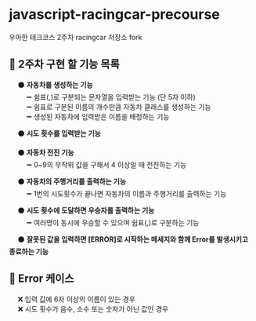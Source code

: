 # javascript-racingcar-precourse
우아한 테크코스 2주차 racingcar 저장소 fork

## :scroll: 2주차 구현 할 기능 목록
&emsp; :black_circle: **자동차를 생성하는 기능**   
&emsp; &emsp; :heavy_minus_sign: 쉼표(,)로 구분되는 문자열을 입력받는 기능 (단 5자 이하)   
&emsp; &emsp; :heavy_minus_sign: 쉼표로 구분된 이름의 개수만큼 자동차 클래스를 생성하는 기능   
&emsp; &emsp; :heavy_minus_sign: 생성된 자동차에 입력받은 이름을 배정하는 기능   

&emsp; :black_circle: **시도 횟수를 입력받는 기능**

&emsp; :black_circle: **자동차 전진 기능**   
&emsp; &emsp; :heavy_minus_sign: 0~9의 무작위 값을 구해서 4 이상일 때 전진하는 기능

&emsp; :black_circle: **자동차의 주행거리를 출력하는 기능**   
&emsp; &emsp; :heavy_minus_sign: 1번의 시도횟수가 끝나면 자동차의 이름과 주행거리를 출력하는 기능

&emsp; :black_circle: **시도 횟수에 도달하면 우승자를 출력하는 기능**   
&emsp; &emsp; :heavy_minus_sign: 여러명이 동시에 우승할 수 있으며 쉼표(,)로 구분하는 기능

&emsp; :black_circle: **잘못된 값을 입력하면 [ERROR]로 시작하는 메세지와 함께 Error를 발생시키고 종료하는 기능**


## :scroll: Error 케이스
&emsp; :x: 입력 값에 6자 이상의 이름이 있는 경우   
&emsp; :x: 시도 횟수가 음수, 소수 또는 숫자가 아닌 값인 경우